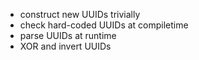 - construct new UUIDs trivially
- check hard-coded UUIDs at compiletime
- parse UUIDs at runtime
- XOR and invert UUIDs
